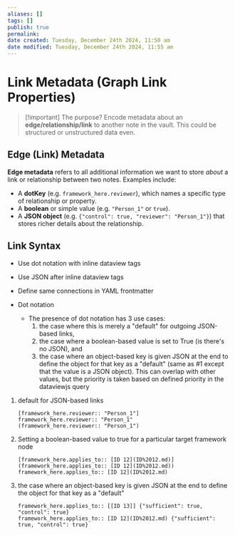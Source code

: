 ```yaml
---
aliases: []
tags: []
publish: true
permalink:
date created: Tuesday, December 24th 2024, 11:50 am
date modified: Tuesday, December 24th 2024, 11:55 am
---
```


# Link Metadata (Graph Link Properties) 

> [!important] The purpose?
> Encode metadata about an **edge/relationship/link** to another note in the vault.  This could be structured or unstructured data even.

## Edge (Link) Metadata

**Edge metadata** refers to all additional information we want to store _about_ a link or relationship between two notes. Examples include:

- A **dotKey** (e.g. `framework_here.reviewer`), which names a specific type of relationship or property.
- A **boolean** or simple value (e.g. `"Person_1"` or `true`).
- A **JSON object** (e.g. `{"control": true, "reviewer": "Person_1"}`) that stores richer details about the relationship.

## Link Syntax

- Use dot notation with inline dataview tags
- Use JSON after inline dataview tags
- Define same connections in YAML frontmatter

- Dot notation
	- The presence of dot notation has 3 use cases: 
		1) the case where this is merely a "default" for outgoing JSON-based links, 
		2) the case where a boolean-based value is set to True (is there's no JSON), and 
		3) the case where an object-based key is given JSON at the end to define the object for that key as a "default" (same as #1 except that the value is a JSON object).  This can overlap with other values, but the priority is taken based on defined priority in the dataviewjs query


1) default for JSON-based links

	```
	[framework_here.reviewer:: "Person_1"]
	framework_here.reviewer:: "Person_1"
	(framework_here.reviewer:: "Person_1")
	```

2) Setting a boolean-based value to true for a particular target framework node

	```
	[framework_here.applies_to:: [ID 12](ID%2012.md)]
	(framework_here.applies_to:: [ID 12](ID%2012.md))
	framework_here.applies_to:: [ID 12](ID%2012.md)
	```

3) the case where an object-based key is given JSON at the end to define the object for that key as a "default"

	```
	framework_here.applies_to:: [[ID 13]] {"sufficient": true, "control": true}
	framework_here.applies_to:: [ID 12](ID%2012.md) {"sufficient": true, "control": true}
	```

